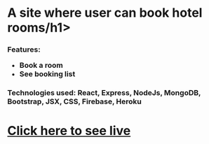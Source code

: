 <h1>A site where user can book hotel rooms/h1>
<h3>
  Features:
  <ul>
    <li>Book a room</li>
    <li>See booking list</li>
  </ul>
</h3>
<h3>Technologies used: React, Express, NodeJs, MongoDB, Bootstrap, JSX, CSS, Firebase, Heroku</h3>
<h1><a href="https://burj-al-arab-4e76e.web.app/" target="_blank">Click here to see live</a></h1>
